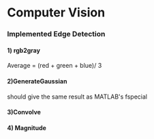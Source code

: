 # Computer Vision

### Implemented Edge Detection

#### 1) rgb2gray

Average  = (red + green + blue)/ 3

#### 2)GenerateGaussian

should give the same result as MATLAB's fspecial

#### 3)Convolve

#### 4) Magnitude







